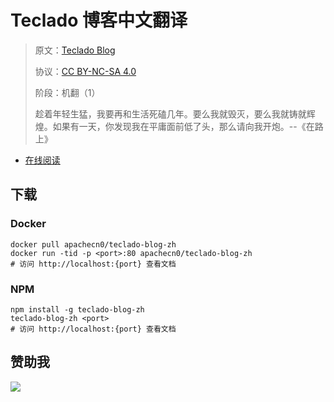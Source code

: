 <!--
    需要填充的占位符：
    
    README.md
    
        Teclado 博客中文翻译：文档中文名
        Teclado Blog：文档英文名
        https://teclado.com/：文档原始链接
        teclado：域名前缀
        飞龙：负责人名称
        wizardforcel：负责人 Github 用户名
        562826179：负责人 QQ
        teclado-blog-zh：ApacheCN 的 Github 仓库名称
        teclado-blog-zh：DockerHub 仓库名称
        teclado-blog-zh：PYPI 包名称
        teclado-blog-zh：NPM 包名称
    
    CNAME
    
        teclado：域名前缀

    index.html
    
        Teclado 博客中文翻译：文档中文名
        #333：显示颜色
        teclado-blog-zh：ApacheCN 的 Github 仓库名称

    asset/docsify-flygon-footer.js
    
        teclado-blog-zh：ApacheCN 的 Github 仓库名称
-->

# Teclado 博客中文翻译

> 原文：[Teclado Blog](https://teclado.com/)
> 
> 协议：[CC BY-NC-SA 4.0](http://creativecommons.org/licenses/by-nc-sa/4.0/)
> 
> 阶段：机翻（1）
> 
> 趁着年轻生猛，我要再和生活死磕几年。要么我就毁灭，要么我就铸就辉煌。如果有一天，你发现我在平庸面前低了头，那么请向我开炮。--《在路上》

* [在线阅读](https://teclado.flygon.net)
## 下载

### Docker

```
docker pull apachecn0/teclado-blog-zh
docker run -tid -p <port>:80 apachecn0/teclado-blog-zh
# 访问 http://localhost:{port} 查看文档
```

### NPM

```
npm install -g teclado-blog-zh
teclado-blog-zh <port>
# 访问 http://localhost:{port} 查看文档
```

## 赞助我

![](https://img-blog.csdnimg.cn/20200112005920729.png)
